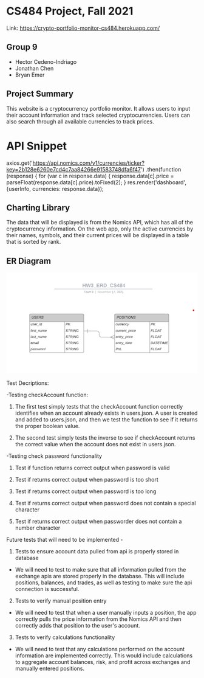 # CS484 Project, Fall 2021

Link: https://crypto-portfolio-monitor-cs484.herokuapp.com/

## Group 9
* Hector Cedeno-Indriago
* Jonathan Chen
* Bryan Emer

## Project Summary
This website is a cryptocurrency portfolio monitor. It allows users to input their account information and track selected cryptocurrencies. Users can also search through all available
currencies to track prices. 

# API Snippet
axios.get('https://api.nomics.com/v1/currencies/ticker?key=2b128e6260e7cd4c7aa84266e91583748dfa6f47')
    .then(function (response) {
        for (var c in response.data) {
            response.data[c].price = parseFloat(response.data[c].price).toFixed(2);
        }
        res.render('dashboard', {userInfo, currencies: response.data});

## Charting Library
The data that will be displayed is from the Nomics API, which has all of the cryptocurrency information. On the web app, only the active currencies by their names, symbols, and their current prices will be displayed in a table that is sorted by rank.

## ER Diagram
![ER Diagram](erd.png?raw=true "ER Diagram")

Test Decriptions:

-Testing checkAccount function:
1. The first test simply tests that the checkAccount function correctly identifies when an account already exists in users.json. A user is created and added to users.json, and then we test the function to see if it returns the proper boolean value.

2. The second test simply tests the inverse to see if checkAccount returns the correct value when the account does not exist in users.json.


-Testing check password functionality
1. Test if function returns correct output when password is valid

2. Test if returns correct output when password is too short

3. Test if returns correct output when password is too long

4. Test if returns correct output when password does not contain a special character

5. Test if returns correct output when passworder does not contain a number character

Future tests that will need to be implemented - 

1. Tests to ensure account data pulled from api is properly stored in database
  - We will need to test to make sure that all information pulled from the exchange apis are stored properly in the database. This will include positions, balances, and trades, as well as testing to make sure the api connection is successful.

2. Tests to verify manual position entry
  - We will need to test that when a user manually inputs a position, the app correctly pulls the price information from the Nomics API and then correctly adds that position to the user's account.

3. Tests to verify calculations functionality
  - We will need to test that any calculations performed on the account information are implemented correctly. This would include calculations to aggregate account balances, risk, and profit across exchanges and manually entered positions.
